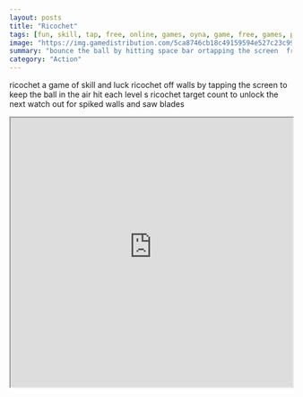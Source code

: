 ```yaml
---
layout: posts
title: "Ricochet"
tags: [fun, skill, tap, free, online, games, oyna, game, free, games, play, play, games]
image: "https://img.gamedistribution.com/5ca8746cb18c49159594e527c23c997c.jpg"
summary: "bounce the ball by hitting space bar ortapping the screen  free online games oyna game free games play play games"
category: "Action"
---
```


ricochet a game of skill and luck ricochet off walls by tapping the screen to keep the ball in the air hit each level s ricochet target count to unlock the next watch out for spiked walls and saw blades

<iframe width="100%" height="480px;" src="https://html5.gamedistribution.com/5ca8746cb18c49159594e527c23c997c/"></iframe>